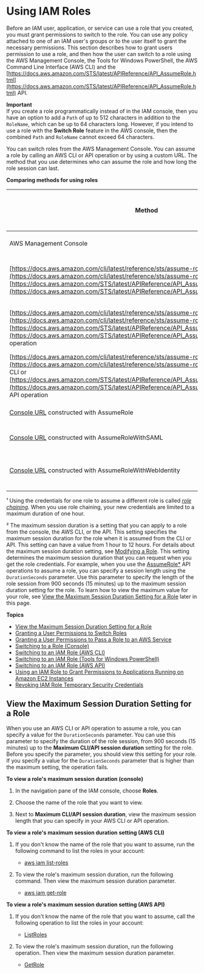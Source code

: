 # Using IAM Roles<a name="id_roles_use"></a>

Before an IAM user, application, or service can use a role that you created, you must grant permissions to switch to the role\. You can use any policy attached to one of an IAM user's groups or to the user itself to grant the necessary permissions\. This section describes how to grant users permission to use a role, and then how the user can switch to a role using the AWS Management Console, the Tools for Windows PowerShell, the AWS Command Line Interface \(AWS CLI\) and the [https://docs.aws.amazon.com/STS/latest/APIReference/API_AssumeRole.html](https://docs.aws.amazon.com/STS/latest/APIReference/API_AssumeRole.html) API\.

**Important**  
If you create a role programmatically instead of in the IAM console, then you have an option to add a `Path` of up to 512 characters in addition to the `RoleName`, which can be up to 64 characters long\. However, if you intend to use a role with the **Switch Role** feature in the AWS console, then the combined `Path` and `RoleName` cannot exceed 64 characters\.

You can switch roles from the AWS Management Console\. You can assume a role by calling an AWS CLI or API operation or by using a custom URL\. The method that you use determines who can assume the role and how long the role session can last\.


**Comparing methods for using roles**  

|  Method |  **Who can assume the role**  | **Method to specify credential lifetime** |  **Credential lifetime \(min \| max \| default\)**  | 
| --- | --- | --- | --- | 
| AWS Management Console | IAM user \(by [switching roles](id_roles_use_switch-role-console.md)\) | None | 1h \| 1h \| 1h | 
| [https://docs.aws.amazon.com/cli/latest/reference/sts/assume-role.html](https://docs.aws.amazon.com/cli/latest/reference/sts/assume-role.html) CLI or [https://docs.aws.amazon.com/STS/latest/APIReference/API_AssumeRole.html](https://docs.aws.amazon.com/STS/latest/APIReference/API_AssumeRole.html) API operation | IAM user or role¹ | duration\-seconds CLI or DurationSeconds API parameter | 15m \| Maximum session duration setting² \| 1hr  | 
| [https://docs.aws.amazon.com/cli/latest/reference/sts/assume-role-with-saml.html](https://docs.aws.amazon.com/cli/latest/reference/sts/assume-role-with-saml.html) CLI or [https://docs.aws.amazon.com/STS/latest/APIReference/API_AssumeRoleWithSAML.html](https://docs.aws.amazon.com/STS/latest/APIReference/API_AssumeRoleWithSAML.html) API operation | Any user authenticated using SAML | duration\-seconds CLI or DurationSeconds API parameter | 15m \| Maximum session duration setting² \| 1hr  | 
| [https://docs.aws.amazon.com/cli/latest/reference/sts/assume-role-with-web-identity.html](https://docs.aws.amazon.com/cli/latest/reference/sts/assume-role-with-web-identity.html) CLI or [https://docs.aws.amazon.com/STS/latest/APIReference/API_AssumeRoleWithWebIdentity.html](https://docs.aws.amazon.com/STS/latest/APIReference/API_AssumeRoleWithWebIdentity.html) API operation | Any user authenticated using a web identity provider | duration\-seconds CLI or DurationSeconds API parameter | 15m \| Maximum session duration setting² \| 1hr  | 
| [Console URL](id_roles_providers_enable-console-custom-url.md) constructed with AssumeRole  | IAM user or role | SessionDuration HTML parameter in the URL | 15m \| 12hr \| 1hr  | 
| [Console URL](id_roles_providers_enable-console-custom-url.md) constructed with AssumeRoleWithSAML  | Any user authenticated using SAML | SessionDuration HTML parameter in the URL | 15m \| 12hr \| 1hr | 
| [Console URL](id_roles_providers_enable-console-custom-url.md) constructed with AssumeRoleWithWebIdentity  | Any user authenticated using a web identity provider | SessionDuration HTML parameter in the URL | 15m \| 12hr \| 1hr  | 

¹ Using the credentials for one role to assume a different role is called [*role chaining*](id_roles_terms-and-concepts.md#iam-term-role-chaining)\. When you use role chaining, your new credentials are limited to a maximum duration of one hour\.

² The maximum session duration is a setting that you can apply to a role from the console, the AWS CLI, or the API\. This setting specifies the maximum session duration for the role when it is assumed from the CLI or API\. This setting can have a value from 1 hour to 12 hours\. For details about the maximum session duration setting, see [Modifying a Role](id_roles_manage_modify.md)\. This setting determines the maximum session duration that you can request when you get the role credentials\. For example, when you use the [AssumeRole\*](https://docs.aws.amazon.com/STS/latest/APIReference/API_AssumeRole.html) API operations to assume a role, you can specify a session length using the `DurationSeconds` parameter\. Use this parameter to specify the length of the role session from 900 seconds \(15 minutes\) up to the maximum session duration setting for the role\. To learn how to view the maximum value for your role, see [View the Maximum Session Duration Setting for a Role](#id_roles_use_view-role-max-session) later in this page\.

**Topics**
+ [View the Maximum Session Duration Setting for a Role](#id_roles_use_view-role-max-session)
+ [Granting a User Permissions to Switch Roles](id_roles_use_permissions-to-switch.md)
+ [Granting a User Permissions to Pass a Role to an AWS Service](id_roles_use_passrole.md)
+ [Switching to a Role \(Console\)](id_roles_use_switch-role-console.md)
+ [Switching to an IAM Role \(AWS CLI\)](id_roles_use_switch-role-cli.md)
+ [Switching to an IAM Role \(Tools for Windows PowerShell\)](id_roles_use_switch-role-twp.md)
+ [Switching to an IAM Role \(AWS API\)](id_roles_use_switch-role-api.md)
+ [Using an IAM Role to Grant Permissions to Applications Running on Amazon EC2 Instances](id_roles_use_switch-role-ec2.md)
+ [Revoking IAM Role Temporary Security Credentials](id_roles_use_revoke-sessions.md)

## View the Maximum Session Duration Setting for a Role<a name="id_roles_use_view-role-max-session"></a>

When you use an AWS CLI or API operation to assume a role, you can specify a value for the `DurationSeconds` parameter\. You can use this parameter to specify the duration of the role session, from 900 seconds \(15 minutes\) up to the **Maximum CLI/API session duration** setting for the role\. Before you specify the parameter, you should view this setting for your role\. If you specify a value for the `DurationSeconds` parameter that is higher than the maximum setting, the operation fails\.

**To view a role's maximum session duration \(console\)**

1. In the navigation pane of the IAM console, choose **Roles**\.

1. Choose the name of the role that you want to view\.

1. Next to **Maximum CLI/API session duration**, view the maximum session length that you can specify in your AWS CLI or API operation\. 

**To view a role's maximum session duration setting \(AWS CLI\)**

1. If you don't know the name of the role that you want to assume, run the following command to list the roles in your account:
   + [aws iam list\-roles](https://docs.aws.amazon.com/cli/latest/reference/iam/list-roles.html)

1. To view the role's maximum session duration, run the following command\. Then view the maximum session duration parameter\.
   + [aws iam get\-role](https://docs.aws.amazon.com/cli/latest/reference/iam/get-role.html)

**To view a role's maximum session duration setting \(AWS API\)**

1. If you don't know the name of the role that you want to assume, call the following operation to list the roles in your account:
   + [ListRoles](https://docs.aws.amazon.com/IAM/latest/APIReference/API_ListRoles.html)

1. To view the role's maximum session duration, run the following operation\. Then view the maximum session duration parameter\.
   + [GetRole](https://docs.aws.amazon.com/IAM/latest/APIReference/API_GetRole.html)